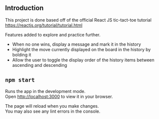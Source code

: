 ## Introduction

This project is done based off of the official React JS tic-tact-toe tutorial https://reactjs.org/tutorial/tutorial.html

Features added to explore and practice further.
- When no one wins, display a message and mark it in the history
- Highlight the move currently displayed on the board in the history by bolding it
- Allow the user to toggle the display order of the history items between ascending and descending

## `npm start`

Runs the app in the development mode.\
Open [http://localhost:3000](http://localhost:3000) to view it in your browser.

The page will reload when you make changes.\
You may also see any lint errors in the console.
